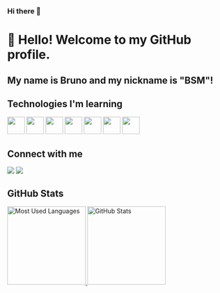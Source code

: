 ### Hi there 👋
# 👋 Hello! Welcome to my GitHub profile.
## My name is Bruno and my nickname is "BSM"!

<div>
  <a hrf="https://effervescent-cheesecake-eb0ab6.netlify.app/"></a>
</div>

## Technologies I'm learning
<div>
  <img src="https://cdn.jsdelivr.net/gh/devicons/devicon/icons/css3/css3-plain-wordmark.svg" width="40" height="40"/>   
  <img src="https://cdn.jsdelivr.net/gh/devicons/devicon/icons/html5/html5-plain-wordmark.svg" width="40" height="40"/>   
  <img src="https://cdn.jsdelivr.net/gh/devicons/devicon/icons/javascript/javascript-plain.svg" width="40" height="40"/>
  <img src="https://cdn.jsdelivr.net/gh/devicons/devicon/icons/python/python-original.svg" width="40" height="40" />
  <img src="https://cdn.jsdelivr.net/gh/devicons/devicon/icons/nodejs/nodejs-original.svg" width="40" height="40"/>   
  <img src="https://cdn.jsdelivr.net/gh/devicons/devicon/icons/react/react-original-wordmark.svg" width="40" height="40"/>
  <img src="https://cdn.jsdelivr.net/gh/devicons/devicon/icons/django/django-plain.svg" width="40" height="40" />
</div>  

## Connect with me
<div>
  <a href="https://www.youtube.com/channel/UCWmEktXBGM-S3yEyocH6o1g" target="_blank"><img src="https://img.shields.io/badge/YouTube-FF0000?style=for-the-badge&logo=youtube&logoColor=white" target="_blank"></a>
  <a href="https://www.instagram.com/brunosmiguel/" target="_blank"><img src="https://img.shields.io/badge/-Instagram-%23E4405F?style=for-the-badge&logo=instagram&logoColor=white" target="_blank"></a>
</div>

## GitHub Stats
<div>
  <a href="https://github.com/BSMiguell">
    <img height="180em" src="https://github-readme-stats.vercel.app/api/top-langs/?username=BSMiguell&layout=compact&langs_count=7&theme=radical" alt="Most Used Languages"/>
  </a>
  <a href="https://github.com/BSMiguell">
    <img height="180em" src="https://github-readme-stats.vercel.app/api?username=BSMiguell&show_icons=true&theme=radical&include_all_commits=true&count_private=true" alt="GitHub Stats"/>
  </a>
</div>
